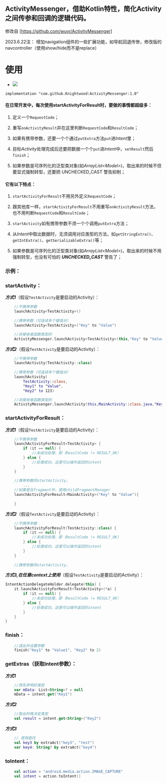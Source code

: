 ##  ActivityMessenger，借助Kotlin特性，简化Activity之间传参和回调的逻辑代码。
修改自 [https://github.com/wuyr/ActivityMessenger]

2023.6.22注： 增加navigation组件的一些扩展功能，如导航回退传惨，修改版的navcontroller（使用show/hide而不是replace）

# 使用 
* [![](https://jitpack.io/v/Knightwood/ActivityMessenger.svg)](https://jitpack.io/#Knightwood/ActivityMessenger)


```
implementation "com.github.Knightwood:ActivityMessenger:1.0"
```

#### 在日常开发中，每次使用startActivityForResult时，要做的事情都超级多：

 1. 定义一个`RequestCode`；

 2. 重写`onActivityResult`并在这里判断`RequestCode`和`ResultCode`；

 3. 如果有携带参数，还要一个个通过`putExtra`方法`put`进*Intent*里；

 4. 目标*Activity*处理完成后还要把数据一个个`put`进*Intent*中，`setResult`然后`finish`；

  5. 如果参数是可序列化的泛型类对象(如*ArrayList\<Model\>*)，取出来的时候不但要显式强制转型，还要把 UNCHECKED_CAST 警告抑制；


#### 它有以下特点：

 1. `startActivityForResult`不用另外定义`RequestCode`；

 2. 跟其他库一样，`startActivityForResult`不用重写`onActivityResult`方法，也不用判断`RequestCode`和`ResultCode`；

 3. `startActivity`如有携带参数不须一个个调用`putExtra`方法；

 4. 从*Intent*中取出数据时，无须调用对应类型的方法，如`getStringExtra()`、`getIntExtra()`、`getSerializableExtra()`等；

  5. 如果参数是可序列化的泛型类对象(如*ArrayList\<Model\>*)，取出来的时候不用强制转型，也没有可怕的 ***UNCHECKED_CAST*** 警告了；

### 示例：
### startActivity：
***方式1***（假设`TestActivity`是要启动的Activity）：
```kotlin
    //不携带参数
    launchActivity<TestActivity>()
    
    //携带参数（可连续多个键值对）
    launchActivity<TestActivity>("Key" to "Value")

    //非接收者函数类型的
    ActivityMessenger.launchActivity<TestActivity>(this,"Key" to "Value")

```
***方式2***（假设`TestActivity`是要启动的Activity）：
```kotlin
    //不携带参数
    launchActivity(TestActivity::class)
    
    //携带参数（可连续多个键值对）
    launchActivity(
        TestActivity::class,
        "Key1" to "Value",
        "Key2" to 123)

    //非接收者函数类型的
    ActivityMessenger.launchActivity(this,MainActivity::class.java,"Key" to "Value")

```
### startActivityForResult：
***方式1***（假设`TestActivity`是要启动的Activity）：
```kotlin
    //不携带参数
    launchActivityForResult<TestActivity> {
        if (it == null) {
            //未成功处理，即（ResultCode != RESULT_OK）
        } else {
            //处理成功，这里可以操作返回的intent
        }
    }
    
    //携带参数同startActivity。
        ...
    //如果是在fragment中，使用childFragmentManager
    launchActivityForResult<MainActivity>("Key" to "Value"){
        
    }


```
***方式2***（假设`TestActivity`是要启动的Activity）：
```kotlin
    //不携带参数
    launchActivityForResult(TestActivity::class) {
        if (it == null) {
            //未成功处理，即（ResultCode != RESULT_OK）
        } else {
            //处理成功，这里可以操作返回的intent
        }
    }
    
    //携带参数同startActivity。    
```

***方式3,在任意context上使用***（假设`TestActivity`是要启动的Activity）：

```kotlin
IntentActionDelegateHolder.delegate(this) {
    it.launchActivityForResult<TestActivity>(*a) {
        if (it == null) {
            //未成功处理，即（ResultCode != RESULT_OK）
        } else {
            //处理成功，这里可以操作返回的intent
        }
    }
} 
```


### finish：
```kotlin
    //退出并设置参数
    finish("Key1" to "Value1", "Key2" to 2)
```
### getExtras（获取Intent参数）：
***方式1***
```kotlin
    //预先声明好类型
    var mData: List<String>? = null
    mData = intent.get("Key1")
```
***方式2***
```kotlin
    //取出时再决定类型
    val result = intent.get<String>("Key2")
```

***方式3***
```kotlin
    // 使用委托
    val key3 by extraAct("key3", "test")
    var key4: String? by extraAct("key4")
```
### toIntent：
```kotlin
    val action = "android.media.action.IMAGE_CAPTURE"
    val intent = action.toIntent()                                                           
```
